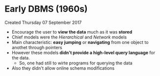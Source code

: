 # Early DBMS (1960s)
Created Thursday 07 September 2017


* Encourage the user to **view the data** much as it was **stored**
* Chief models were the *Hierarchical* and *Network* models
* Main characteristic: **easy jumping** or **navigating** from one object to anothet through pointers
* However these models **didn't provide a high-level query language** for the data.
	* So, one had still to wirte programs for querying the data
* Also they didn't allow online schema modifications


